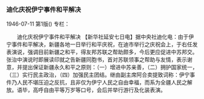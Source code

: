 ### 迪化庆祝伊宁事件和平解决

1946-07-11
第1版()
专栏：

　　迪化庆祝伊宁事件和平解决
    【新华社延安七日电】据中央社迪化电：由于伊宁事件和平解决，新疆各地一日举行和平庆祝，在迪市举行之庆祝会上，于右任发表演说，强调目前新疆之和平，得友邦苏联之帮助颇多，今后更应促进中苏邦交。张治中演说时即展读印就之告新疆同胞书，首对苏联领事之帮助与友情，表示谢意，并提出保证新疆永久和平之原则：（一）增进中苏亲善，（二）拥护国家统一，（三）实行民主政治，（四）加强民主团结。继由副主席阿合卖提致词称：伊宁事件乃人民不堪压迫之反抗，且非仅为伊宁人民之自由幸福，而系为全疆人民之解放。语毕，高呼自由平等万岁等口号，会后并举行游行及化装表演。
